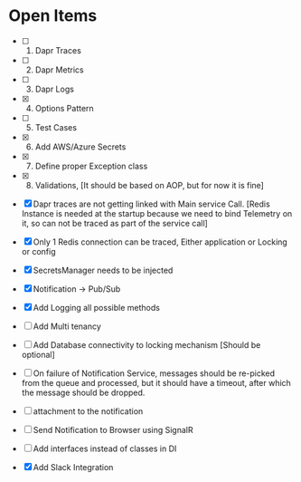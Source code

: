 # Open Items

- [ ]    1. Dapr Traces
- [ ]    2. Dapr Metrics
- [ ]    3. Dapr Logs
- [x]    4. Options Pattern
- [ ]    5. Test Cases
- [x]    6. Add AWS/Azure Secrets
- [x]    7. Define proper Exception class
- [x]    8. Validations, [It should be based on AOP, but for now it is fine]

- [x] Dapr traces are not getting linked with Main service Call. [Redis Instance is needed at the startup because we need to bind Telemetry on it, so can not be traced as part of the service call]

- [x] Only 1 Redis connection can be traced, Either application or Locking or config

- [x] SecretsManager needs to be injected
  
- [x] Notification -> Pub/Sub
  
- [x] Add Logging all possible methods
- [ ] Add Multi tenancy
- [ ] Add Database connectivity to locking mechanism [Should be optional]
- [ ] On failure of Notification Service, messages should be re-picked from the queue and processed, but it should have a timeout, after which the message should be dropped.
- [ ] attachment to the notification
- [ ] Send Notification to Browser using SignalR
- [ ] Add interfaces instead of classes in DI
- [x] Add Slack Integration
